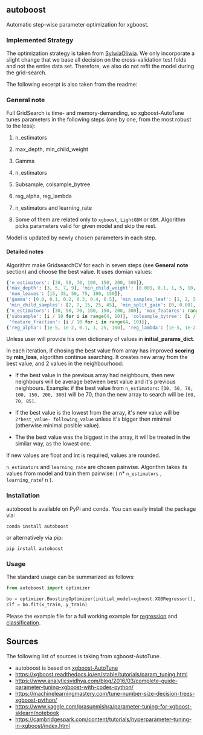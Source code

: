 ## autoboost

Automatic step-wise parameter optimization for xgboost.

### Implemented Strategy

The optimization strategy is taken
from [SylwiaOliwia](https://github.com/SylwiaOliwia2/xgboost-AutoTune#xgboost-autotune).
We only incorporate a slight change that we base all decision on the cross-validation
test folds and not the entire data set. Therefore, we also do not refit the model during the grid-search.

The following excerpt is also taken from the readme:

### General note

Full GridSearch is time- and memory-demanding, so xgboost-AutoTune tunes parameters in the following steps (one by one,
from the most robust to the less):

1. n_estimators
2. max_depth, min_child_weight
3. Gamma
4. n_estimators
5. Subsample, colsample_bytree
6. reg_alpha, reg_lambda
7. n_estimators and learning_rate

8. Some of them are related only to `xgboost`, `LightGBM` or `GBM`. Algorithm picks parameters valid for given model and
   skip the rest.

Model is updated by newly chosen parameters in each step.

#### Detailed notes

Algorithm make GridsearchCV for each in seven steps (see **General note** section) and choose the best value. It uses
domian values:

```python
{'n_estimators': [30, 50, 70, 100, 150, 200, 300]},
{'max_depth': [3, 5, 7, 9], 'min_child_weight': [0.001, 0.1, 1, 5, 10, 20], 'min_samples_split': [1, 2, 5, 10, 20, 30],
 'num_leaves': [15, 35, 50, 75, 100, 150]},
{'gamma': [0.0, 0.1, 0.2, 0.3, 0.4, 0.5], 'min_samples_leaf': [1, 2, 5, 10, 20, 30],
 'min_child_samples': [2, 7, 15, 25, 45], 'min_split_gain': [0, 0.001, 0.1, 1, 5, 20]},
{'n_estimators': [30, 50, 70, 100, 150, 200, 300], 'max_features': range(10, 25, 3)},
{'subsample': [i / 10 for i in range(4, 10)], 'colsample_bytree': [i / 10 for i in range(4, 10)],
 'feature_fraction': [i / 10 for i in range(4, 10)]},
{'reg_alpha': [1e-5, 1e-2, 0.1, 1, 25, 100], 'reg_lambda': [1e-5, 1e-2, 0.1, 1, 25, 100]}
```

Unless user will provide his own dictionary of values in **initial_params_dict**.

In each iteration, if chosing the best value from array has improved **scoring** by **min_loss**, algorithm continue
searching. It creates new array from the best value, and 2 values in the neighbourhood:

* If the best value in the previous array had neighbours, then new neighbours will be average between best value and
  it's previous neighbours. Example: if the best value from `n_estimators`: `[30, 50, 70, 100, 150, 200, 300]` will be
  70, than the new array to search will be `[60, 70, 85]`.

* If the best value is the lowest from the array, it's new value will be `2*best_value- following_value` unless it's
  bigger then minimal (otherwise minimal posible value).

* The the best value was the biggest in the array, it will be treated in the similar way, as the lowest one.

If new values are float and int is required, values are rounded.

`n_estimators` and `learning_rate` are chosen pairwise. Algorithm takes its values from model and train them pairwise: (
n* `n_estimators` , `learning_rate`/ n ).

### Installation

autoboost is available on PyPi and conda. You can easily install the package via:

```console
conda install autoboost
```

or alternatively via pip:

```console
pip install autoboost
```

### Usage

The standard usage can be summarized as follows:

```python
from autoboost import optimizer

bo = optimizer.BoostingOptimizer(initial_model=xgboost.XGBRegressor(), scorer=mse_scorer)
clf = bo.fit(x_train, y_train)
```

Please the example file for a full working example for [regression](example/regression_diamonds.py)
and [classification](example/classification_iris.py).

## Sources

The following list of sources is taking from xgboost-AutoTune.

- autoboost is based on [xgboost-AutoTune](!https://github.com/SylwiaOliwia2/xgboost-AutoTune)
- https://xgboost.readthedocs.io/en/stable/tutorials/param_tuning.html
- https://www.analyticsvidhya.com/blog/2016/03/complete-guide-parameter-tuning-xgboost-with-codes-python/
- https://machinelearningmastery.com/tune-number-size-decision-trees-xgboost-python/
- https://www.kaggle.com/prasunmishra/parameter-tuning-for-xgboost-sklearn/notebook
- https://cambridgespark.com/content/tutorials/hyperparameter-tuning-in-xgboost/index.html 